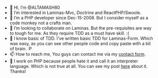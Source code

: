 - 👋 Hi, I’m @ALTAMASH80
- 👀 I’m interested in Laminas-Mvc, Doctrine and ReactPHP/Swoole.
- 🌱 I’m a PHP developer since Dec-15-2008. But I consider myself as a code monkey not a crafts man. 
- 💞️ I’m looking to collaborate on Laminas. But the pre-requisites are way to tough for me. As they require TDD as a must have skill. :(
- 👀 I know basic of TDD. I've written basic TDD for Laminas-Form. Which was easy, as you can see other people code and copy paste with a bit of brain. :P
- 📫 How to reach me, You guys can contact me via my [contact form](http://www.lrphpt.com/contact). 
- 👋 I work on PHP because people hate it and call it an interpreter language. Which is not true at all. You can see my post [here](http://www.lrphpt.com/blog/post/view/php-is-not-an-interpreter-language/11) about it. Thanks!

<!---
ALTAMASH80/ALTAMASH80 is a ✨ special ✨ repository because its `README.md` (this file) appears on your GitHub profile.
You can click the Preview link to take a look at your changes.
--->
